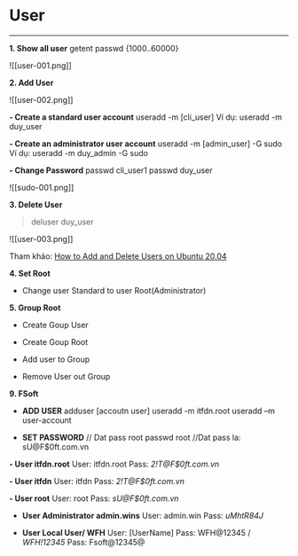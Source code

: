 # User
---
**1. Show all user**
getent passwd {1000..60000}

![[user-001.png]]

**2. Add User**

![[user-002.png]]

**- Create a standard user account** 
useradd -m [cli_user]
Ví dụ: useradd -m duy_user

**- Create an administrator user account** 
useradd -m [admin_user] -G sudo
Ví dụ: useradd -m duy_admin -G sudo

**- Change Password**
passwd cli_user1
passwd duy_user

![[sudo-001.png]]

**3. Delete User**
> deluser duy_user

![[user-003.png]]

Tham khảo: [How to Add and Delete Users on Ubuntu 20.04](https://www.digitalocean.com/community/tutorials/how-to-add-and-delete-users-on-ubuntu-20-04)

**4. Set Root**
- Change user Standard to user Root(Administrator)


**5. Group Root**
- Create Goup User

- Create Goup Root

- Add user to Group

- Remove User out Group



**9. FSoft**
- **ADD USER**
adduser [accoutn user] 
useradd -m itfdn.root
useradd –m user-account

- **SET PASSWORD** 
// Dat pass root
passwd root
//Dat pass la: sU@F$0ft.com.vn

**- User itfdn.root**
User: itfdn.root
Pass: *2!T@F$0ft.com.vn*

**- User itfdn**
User: itfdn
Pass: *2!T@F$0ft.com.vn*

**- User root**
User: root
Pass: *sU@F$0ft.com.vn*

- **User Administrator admin.wins**
User: admin.win
Pass: *uMhtR84J*

- **User Local User/ WFH**
User: [UserName]
Pass: WFH@12345 / *WFH!12345*
Pass: Fsoft@12345@
